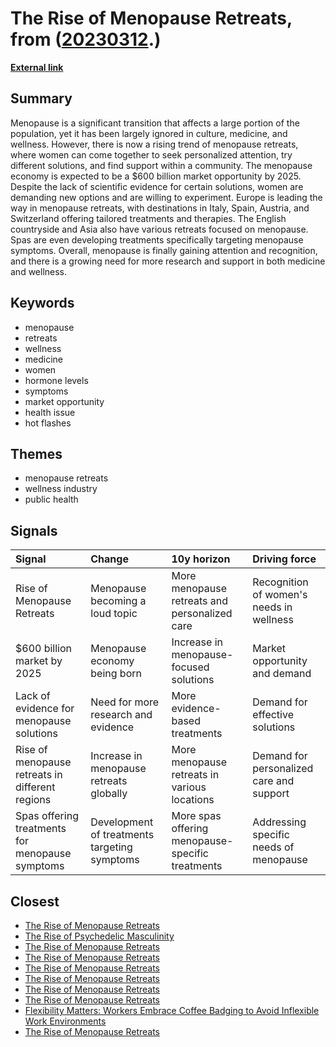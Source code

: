 # __The Rise of Menopause Retreats__, from ([20230312](https://kghosh.substack.com/p/20230312).)

__[External link](https://www.globalwellnesssummit.com/blog/trend-menopause-retreats/?utm_source=substack&utm_medium=email)__



## Summary

Menopause is a significant transition that affects a large portion of the population, yet it has been largely ignored in culture, medicine, and wellness. However, there is now a rising trend of menopause retreats, where women can come together to seek personalized attention, try different solutions, and find support within a community. The menopause economy is expected to be a $600 billion market opportunity by 2025. Despite the lack of scientific evidence for certain solutions, women are demanding new options and are willing to experiment. Europe is leading the way in menopause retreats, with destinations in Italy, Spain, Austria, and Switzerland offering tailored treatments and therapies. The English countryside and Asia also have various retreats focused on menopause. Spas are even developing treatments specifically targeting menopause symptoms. Overall, menopause is finally gaining attention and recognition, and there is a growing need for more research and support in both medicine and wellness.

## Keywords

* menopause
* retreats
* wellness
* medicine
* women
* hormone levels
* symptoms
* market opportunity
* health issue
* hot flashes

## Themes

* menopause retreats
* wellness industry
* public health

## Signals

| Signal                                          | Change                                       | 10y horizon                                      | Driving force                            |
|:------------------------------------------------|:---------------------------------------------|:-------------------------------------------------|:-----------------------------------------|
| Rise of Menopause Retreats                      | Menopause becoming a loud topic              | More menopause retreats and personalized care    | Recognition of women's needs in wellness |
| $600 billion market by 2025                     | Menopause economy being born                 | Increase in menopause-focused solutions          | Market opportunity and demand            |
| Lack of evidence for menopause solutions        | Need for more research and evidence          | More evidence-based treatments                   | Demand for effective solutions           |
| Rise of menopause retreats in different regions | Increase in menopause retreats globally      | More menopause retreats in various locations     | Demand for personalized care and support |
| Spas offering treatments for menopause symptoms | Development of treatments targeting symptoms | More spas offering menopause-specific treatments | Addressing specific needs of menopause   |

## Closest

* [The Rise of Menopause Retreats](045add002e344d1657fe658e0ebe6b41)
* [The Rise of Psychedelic Masculinity](96831e5a59b49b51b8a5a00eee72e863)
* [The Rise of Menopause Retreats](045add002e344d1657fe658e0ebe6b41)
* [The Rise of Menopause Retreats](045add002e344d1657fe658e0ebe6b41)
* [The Rise of Menopause Retreats](045add002e344d1657fe658e0ebe6b41)
* [The Rise of Menopause Retreats](045add002e344d1657fe658e0ebe6b41)
* [The Rise of Menopause Retreats](045add002e344d1657fe658e0ebe6b41)
* [The Rise of Menopause Retreats](045add002e344d1657fe658e0ebe6b41)
* [Flexibility Matters: Workers Embrace Coffee Badging to Avoid Inflexible Work Environments](0ebb89e118bf02cadd16c16bc3f06f63)
* [The Rise of Menopause Retreats](045add002e344d1657fe658e0ebe6b41)